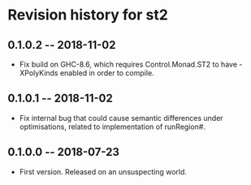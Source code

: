 # Revision history for st2

## 0.1.0.2 -- 2018-11-02

* Fix build on GHC-8.6, which requires Control.Monad.ST2 to have
  -XPolyKinds enabled in order to compile.

## 0.1.0.1 -- 2018-11-02

* Fix internal bug that could cause semantic differences under optimisations,
  related to implementation of runRegion#.

## 0.1.0.0 -- 2018-07-23

* First version. Released on an unsuspecting world.
